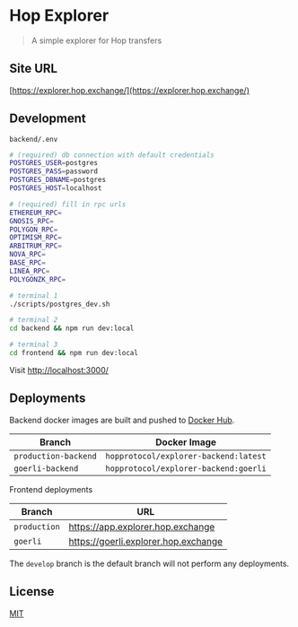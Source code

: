 # Hop Explorer

> A simple explorer for Hop transfers

## Site URL

[https://explorer.hop.exchange/](https://explorer.hop.exchange/)

## Development

`backend/.env`

```sh
# (required) db connection with default credentials
POSTGRES_USER=postgres
POSTGRES_PASS=password
POSTGRES_DBNAME=postgres
POSTGRES_HOST=localhost

# (required) fill in rpc urls
ETHEREUM_RPC=
GNOSIS_RPC=
POLYGON_RPC=
OPTIMISM_RPC=
ARBITRUM_RPC=
NOVA_RPC=
BASE_RPC=
LINEA_RPC=
POLYGONZK_RPC=
```

```sh
# terminal 1
./scripts/postgres_dev.sh

# terminal 2
cd backend && npm run dev:local

# terminal 3
cd frontend && npm run dev:local
```

Visit [http://localhost:3000/](http://localhost:3000/)

## Deployments

Backend docker images are built and pushed to [Docker Hub](https://hub.docker.com/r/hopprotocol/explorer-backend).

| Branch               | Docker Image
| ------------         | -------------------------------------
| `production-backend` | `hopprotocol/explorer-backend:latest`
| `goerli-backend`     | `hopprotocol/explorer-backend:goerli`

Frontend deployments

| Branch               | URL
| ------------         | -------------------------------------
| `production` | https://app.explorer.hop.exchange
| `goerli`     | https://goerli.explorer.hop.exchange

The `develop` branch is the default branch will not perform any deployments.

## License

[MIT](LICENSE)
